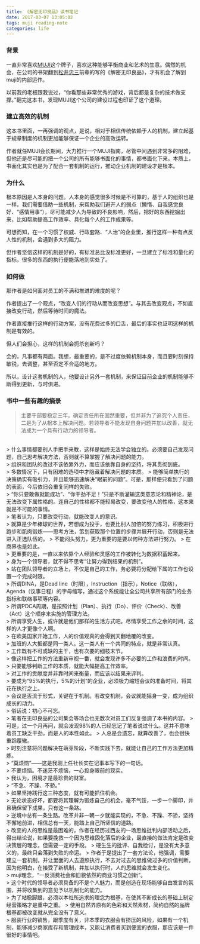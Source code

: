 ```yaml
---
title: 《解密无印良品》读书笔记
date: 2017-03-07 13:05:02
tags: muji reading-note
categories: life
---
```


### 背景

一直非常喜欢[MUJI][2]这个牌子，喜欢这种能够平衡商业和艺术的生意。偶然的机会，在公司的书架翻到[松井忠三][1]前辈的写的《解密无印良品》，才有机会了解到muji的内部运作。

以前我的老板跟我说过，“你看那些非常优秀的游戏，背后都是复杂的技术做支撑。”翻完这本书，发现MUJI这个公司的建设过程也印证了这个道理。

### 建立高效的机制

这本书里面，一再强调的观点，是说，相对于相信传统依赖于人的机制，建立起基于规章制度的机制更加能够保证一个企业的高效运转。

作者就任MUJI会长期间，大力推行一个MUJI指南，尽管中间遇到非常多的阻难，但他还是尽可能的把一个公司的所有能够书面化的事情，都书面化下来。本质上，书面化其实也是为了配合一套机制的运行，推动企业机制的建设才是根本。

<!--more-->

### 为什么

根本原因是人本身的问题。人本身的感觉很多时候是不可靠的，基于人的组织也是一样。我们需要借助一些机制，来帮助我们避开人的弱点（懒惰、自我感觉良好、“感情用事”），尽可能减少人为导致的不良影响，然后，把好的东西挖掘出来，比如帮助提高工作效率、具化每个人的工作成果等。

可想而知，在一个习惯了权威、行政套路、“人治”的企业里，推行这样一种有点反人性的机制，会遇到多大的阻力。

但作者坚信这样的机制是好的，有标准总比没标准更好，一旦建立了标准和量化的指标，很多的东西的执行便能落地到实处了。

### 如何做

那作者是如何面对员工的不满和推进的难度的呢？

作者提出了一个观点，“改变人们的行动从而改变思想”。与其去改变观点，不如直接改变行动，然后等待时间的魔法。

作者直接推行这样的行动方案，没有花费过多的口舌，最后的事实也证明这样的机制是有效的。

但人们会担心，这样的机制会扼杀创新吗？

会的，凡事都有两面。我想，最重要的，是不过度依赖机制本身，而且要时刻保持敏锐，去调整，甚至否定不合适的地方。

所以，设计这套机制的人，他要设计另外一套机制，来保证目前企业的机制能够不断得到更新，与时俱进。

### 书中一些有趣的摘录

> 主要干部要稳定三年。确定责任所在固然重要，但并非为了追究个人责任，二是为了从根本上解决问题。若领导者不能发现自身问题并加以改善，就无法成为一个具有行动力的领导者。
<br>
> 什么事情都要别人手把手来教，这样是始终无法学会独立的。必须要自己发现问题，自己思考解决方法，否则就不算掌握了解决问题的能力。
<br>
> 组织和团队的改过不该依靠外力，而应该依靠自身的坚持，将其贯彻到底。
<br>
>  多数情况下，只有困难的选项中才隐藏着解决问题的本质。
>   能够简单执行的决策确实有吸引力，并且能够迅速解决“眼前的问题”。可是，那样便只看到了问题的表面，今后依旧会重复同样的失败。
<br>
> “你只要敢做就能成功”、“你干劲不足！”只是不断灌输这类意志论和精神论，是无法改变下属性格的。连自己的性格都不能轻易改变，要改变他人的性格，这本来就是不可能的事情。
<br>
>    笔者认为，只要改变行动，就能改变人的意识。
<br>
>    就算是少年棒球的世界，若想成为投手，也要比别人加倍的努力练习，积极进行跑步和肌肉锻炼——思考方法，策划获取那个位置的步骤并展开行动，否则是无法进入正选队伍的。
>    不能闷头努力，更为重要的是要以何种方法进行努力。
>    在商界也是如此。
<br>
>   更重要的是，一直以来依靠个人经验和灵感的工作被转化为数据积蓄起来。
<br>
>    身为一个领导者，就不得不思考“让努力得到结果的机制”。
<br>
> 站在团队领导者的立场上，不仅是自己的工作，务必要将分配给下属的工作也设置一个完成时限。
<br>
> 所谓DINA，是Dead line（时限），Instruction（指示），Notice（联络），Agenda（议事日程）的字母缩写，通过这个系统能让全公司共享所有部门的业务指标和联络事项等内容。
<br>
> 所谓PDCA周期，是按照计划（Plan）、执行（Do）、评价（Check）、改善（Act）这个顺序来实施的管理方法。
<br>
> 所谓享受人生，或许就是他们那样的生活方式吧。尽情享受工作之余的时间，这样的人才更像个人啊。
<br>
> 在欧美国家开始工作，人的价值观真的会得到天翻地覆的改变。
<br>
> 加班的人大抵都是同一类人。这一类人有一个共同的特点，就是非常认真。
<br>
> 工作既有不可或缺的主干，也有次要的细枝末节。
<br>
> 像这样把工作的方法重新审视一番，就会发现许多不必要的工作和浪费的时间。
<br>
> 只要能够判断工作的本质，就能大幅提高工作效率。
<br>
> 对工作的贡献度并非靠时间来衡量，而应该以结果来评判。
<br>
> 要成为“95%的执行，5%的计划”的企业，必须极力缩短会议的准备时间，将其花在执行之上。
<br>
> 会议是否流于形式，关键在于机制。若改变机制，会议就能摇身一变，成为组织成长的动力。
<br>
> 俗话说：初心不可忘。
<br>
> 笔者在无印良品的公司集会等场合也无数次对员工们反复强调了本书的内容。
> 可是，过一个月再问，就会发现98%的人已经忘记了笔者说过什么。这并不意味着员工缺乏干劲，而是人的本性如此。
> 人总是会遗忘，就算改善了，也会很快重蹈覆辙。
<br>
> 时刻注意将问题解决在萌芽阶段，不断实践下去，就能让自己的工作方法更加精炼。
<br>
> “莫烦恼”——这是我刚上任社长实在记事本写下的一句话。
<br>
> 不要烦恼。不迷茫不烦恼，一心投身眼前的现实。
<br>
> 我认为，困境才是最珍贵的财富。
<br>
> “不急、不躁、不骄。”
<br>
> 如果坚持践行这三种态度，就有可能抓住机会。
<br>
> 无论状态好坏，都要将其理解为锻炼自己的机会，毫不气馁，一步一个脚印，并且确保留下成果，只有这一条路。
<br>
> 逆境中总有一条生路。改革并非一朝一夕就能实现的，不急、不躁、不骄，坚持不懈地前进，相信总有一天，能踏上自己所坚信的道路。
<br>
> 改变的人的思维是最困难的，作者在经历过西友的一场思维批判内部活动之后，得出结论说，如果要挽救一个因为思维固化落后的企业，最直接的做法肯定是改变决策层的理念，但需要一定的手段。
> 硬生生的批评、自我检讨，是没有太多意义的，最终只会落到失败的命运。
> 作者于是提出了一套方法论，他强调，需要建立一套机制，并让里面的人去遵照执行，不去对过去的思维做过多的价值判断。因为他明白，在接受了新机制，并加以执行时，人的思维就会发生变化。
<br>
> muji理念，“一反消费社会和旧貌依然的商业习惯之创新”。
<br>
> 这个时代的领导者必须具备的不是个人魅力，而是创造在现场能够自由发言的氛围，并将收集到的意见予以机制化的能力。
<br>
> 为了站稳脚跟，必须以本社所追求的理念为根基，在使其不断成长的基础上制定经营策略才是重中之重。
> 使用自然界原有的色彩和天然素材，简约自然的品牌根基都被改变就从完全没有了意义。
<br>
> 服装行业的销售，跟季度有关，非本季的衣服会有挤压的风险，如果有一个机制，能够减少商家库存和管理成本，又能让消费者买到便宜的衣服，那应该是一件很好的事情吧。

[1]: https://www.wikiwand.com/ja/%E8%89%AF%E5%93%81%E8%A8%88%E7%94%BB
[2]: http://www.muji.com.cn/
